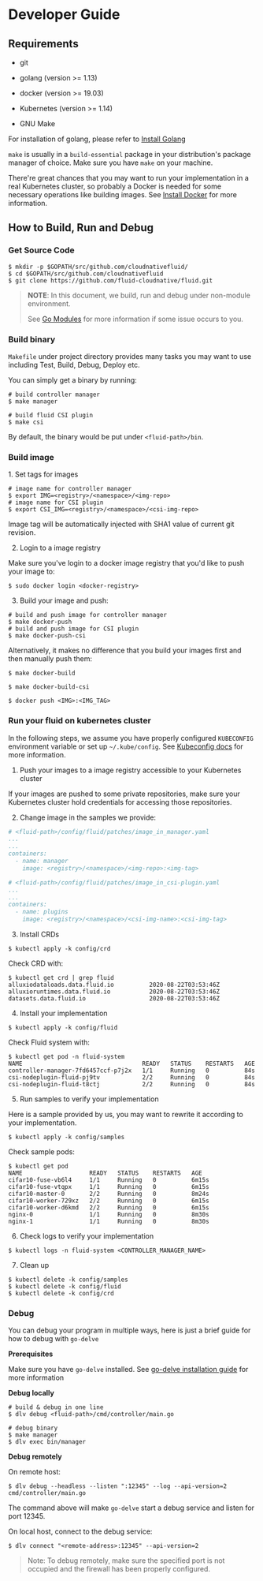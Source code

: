 # Developer Guide

## Requirements

- git

- golang (version >= 1.13)
- docker (version >= 19.03)
- Kubernetes (version >= 1.14)
- GNU Make

For installation of golang, please refer to [Install Golang](https://golang.org/dl/)

`make` is usually in a `build-essential` package in your distribution's package manager of choice. Make sure you have `make` on your machine.

There're great chances that you may want to run your implementation in a real Kubernetes cluster, so probably a Docker is needed for some necessary operations like building images.
See [Install Docker](https://docs.docker.com/engine/install/) for more information.

## How to Build, Run and Debug

### Get Source Code

```shell
$ mkdir -p $GOPATH/src/github.com/cloudnativefluid/
$ cd $GOPATH/src/github.com/cloudnativefluid
$ git clone https://github.com/fluid-cloudnative/fluid.git
```

> **NOTE**: In this document, we build, run and debug under non-module environment. 
>
> See [Go Modules](https://github.com/golang/go/wiki/Modules) for more information if some issue occurs to you.

### Build binary
`Makefile` under project directory provides many tasks you may want to use including Test, Build, Debug, Deploy etc.

You can simply get a binary by running:
```shell
# build controller manager
$ make manager

# build fluid CSI plugin
$ make csi
```
By default, the binary would be put under `<fluid-path>/bin`.

### Build image
1\. Set tags for images

```shell
# image name for controller manager
$ export IMG=<registry>/<namespace>/<img-repo>
# image name for CSI plugin
$ export CSI_IMG=<registry>/<namespace>/<csi-img-repo>
```
Image tag will be automatically injected with SHA1 value of current git revision.

2. Login to a image registry

Make sure you've login to a docker image registry that you'd like to push your image to:
```shell
$ sudo docker login <docker-registry>
```

3. Build your image and push:
```shell
# build and push image for controller manager
$ make docker-push
# build and push image for CSI plugin
$ make docker-push-csi
```

Alternatively, it makes no difference that you build your images first and then manually push them:
```shell
$ make docker-build

$ make docker-build-csi

$ docker push <IMG>:<IMG_TAG>
```

### Run your fluid on kubernetes cluster
In the following steps, we assume you have properly configured `KUBECONFIG` environment variable or set up `~/.kube/config`. See [Kubeconfig docs](https://kubernetes.io/docs/tasks/access-application-cluster/configure-access-multiple-clusters/) for more information.

1. Push your images to a image registry accessible to your Kubernetes cluster

If your images are pushed to some private repositories, make sure your Kubernetes cluster hold credentials for accessing those repositories.

2. Change image  in the samples we provide:

```yaml
# <fluid-path>/config/fluid/patches/image_in_manager.yaml
...
...
containers:
  - name: manager
    image: <registry>/<namespace>/<img-repo>:<img-tag>
```
```yaml
# <fluid-path>/config/fluid/patches/image_in_csi-plugin.yaml
...
...
containers:
  - name: plugins
    image: <registry>/<namespace>/<csi-img-name>:<csi-img-tag>
```

3. Install CRDs
```shell
$ kubectl apply -k config/crd
```

Check CRD with:

```shell
$ kubectl get crd | grep fluid
alluxiodataloads.data.fluid.io          2020-08-22T03:53:46Z
alluxioruntimes.data.fluid.io           2020-08-22T03:53:46Z
datasets.data.fluid.io                  2020-08-22T03:53:46Z
```

4. Install your implementation
```shelll
$ kubectl apply -k config/fluid
```

Check Fluid system with:

```shell
$ kubectl get pod -n fluid-system
NAME                                  READY   STATUS    RESTARTS   AGE
controller-manager-7fd6457ccf-p7j2x   1/1     Running   0          84s
csi-nodeplugin-fluid-pj9tv            2/2     Running   0          84s
csi-nodeplugin-fluid-t8ctj            2/2     Running   0          84s
```

5. Run samples to verify your implementation

Here is a sample provided by us, you may want to rewrite it according to your implementation.
```shell
$ kubectl apply -k config/samples
```

Check sample pods:

```shell
$ kubectl get pod
NAME                   READY   STATUS    RESTARTS   AGE
cifar10-fuse-vb6l4     1/1     Running   0          6m15s
cifar10-fuse-vtqpx     1/1     Running   0          6m15s
cifar10-master-0       2/2     Running   0          8m24s
cifar10-worker-729xz   2/2     Running   0          6m15s
cifar10-worker-d6kmd   2/2     Running   0          6m15s
nginx-0                1/1     Running   0          8m30s
nginx-1                1/1     Running   0          8m30s
```

6. Check logs to verify your implementation
```shell
$ kubectl logs -n fluid-system <CONTROLLER_MANAGER_NAME>
```

7. Clean up
```shell
$ kubectl delete -k config/samples
$ kubectl delete -k config/fluid
$ kubectl delete -k config/crd
```

### Debug
You can debug your program in multiple ways, here is just a brief guide for how to debug with `go-delve`

**Prerequisites**

Make sure you have `go-delve` installed. See [go-delve installation guide](https://github.com/go-delve/delve/tree/master/Documentation/installation) for more information

**Debug locally**
```shell
# build & debug in one line
$ dlv debug <fluid-path>/cmd/controller/main.go

# debug binary
$ make manager
$ dlv exec bin/manager
```

**Debug remotely**

On remote host:
```shell
$ dlv debug --headless --listen ":12345" --log --api-version=2 cmd/controller/main.go
```
The command above will make `go-delve` start a debug service and listen for port 12345.

On local host, connect to the debug service:
```shell
$ dlv connect "<remote-address>:12345" --api-version=2
```

> Note: To debug remotely, make sure the specified port is not occupied and the firewall has been properly configured.
